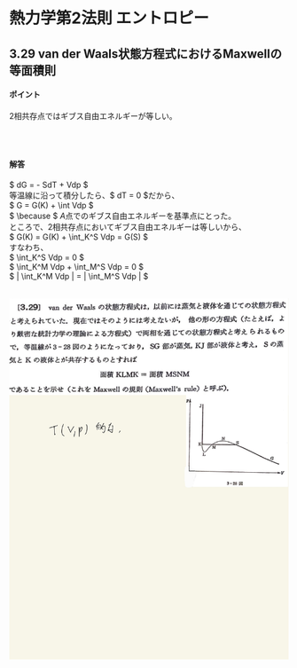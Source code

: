 <script type="text/javascript" async src="https://cdnjs.cloudflare.com/ajax/libs/mathjax/2.7.7/MathJax.js?config=TeX-MML-AM_CHTML">


</script>

<script type="text/x-mathjax-config">
 MathJax.Hub.Config({
 tex2jax: {
 inlineMath: [['$', '$'] ],
 displayMath: [ ['$$','$$'], ["\\[","\\]"] ]
 }
 });
</script>

# 熱力学第2法則 エントロピー
## 3.29 van der Waals状態方程式におけるMaxwellの等面積則

#### ポイント

2相共存点ではギブス自由エネルギーが等しい。

<br>
<br>

#### 解答

$ dG = - SdT + Vdp $
<br>
等温線に沿って積分したら、$ dT = 0 $だから、
<br>
$ G = G(K) + \int Vdp $
<br>
$ \because $ $A$点でのギブス自由エネルギーを基準点にとった。
<br>
ところで、2相共存点においてギブス自由エネルギーは等しいから、
<br>
$ G(K) = G(K) + \int_K^S Vdp = G(S) $
<br>
すなわち、
<br>
$ \int_K^S Vdp = 0 $
<br>
$ \int_K^M Vdp + \int_M^S Vdp = 0 $
<br>
$ | \int_K^M Vdp | = | \int_M^S Vdp |  $
<br>
<br>

<img width="600" alt="Harashima-90" src="./images/Harashima-90.jpg">